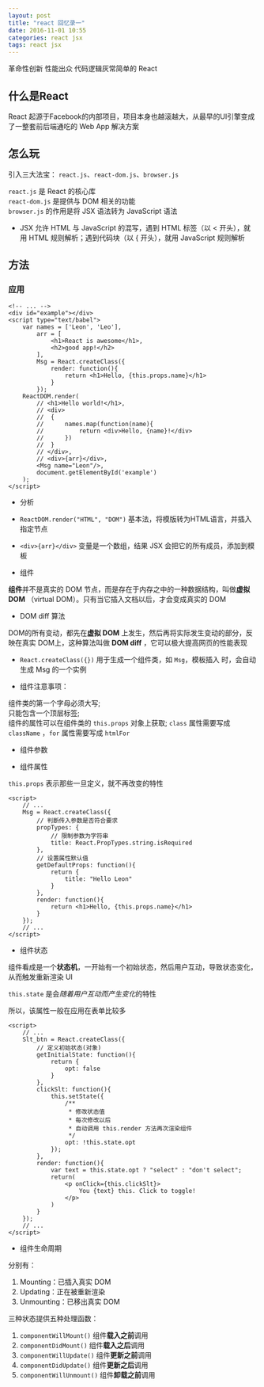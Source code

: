 ```yaml
---
layout: post
title: "react 回忆录一"
date: 2016-11-01 10:55
categories: react jsx
tags: react jsx 
---
```




革命性创新 性能出众 代码逻辑灰常简单的 React




## 什么是React
React 起源于Facebook的内部项目，项目本身也越滚越大，从最早的UI引擎变成了一整套前后端通吃的 Web App 解决方案

## 怎么玩
引入三大法宝： `react.js`、`react-dom.js`、`browser.js`  

`react.js` 是 React 的核心库  
`react-dom.js` 是提供与 DOM 相关的功能  
`browser.js` 的作用是将 JSX 语法转为 JavaScript 语法  

- JSX
允许 HTML 与 JavaScript 的混写，遇到 HTML 标签（以 < 开头），就用 HTML 规则解析；遇到代码块（以 { 开头），就用 JavaScript 规则解析

## 方法

### 应用

```
<!-- ... -->
<div id="example"></div>
<script type="text/babel">
    var names = ['Leon', 'Leo'],
        arr = [
            <h1>React is awesome</h1>,
            <h2>good app!</h2>
        ],
        Msg = React.createClass({
            render: function(){
                return <h1>Hello, {this.props.name}</h1>
            }
        });
    ReactDOM.render(
        // <h1>Hello world!</h1>,
        // <div>
        //  {
        //      names.map(function(name){
        //          return <div>Hello, {name}!</div>
        //      })
        //  }
        // </div>,
        // <div>{arr}</div>,
        <Msg name="Leon"/>,
        document.getElementById('example')
    );
</script>
```

- 分析

- `ReactDOM.render("HTML", "DOM")`  基本法，将模版转为HTML语言，并插入指定节点  
- `<div>{arr}</div>`  变量是一个数组，结果 JSX 会把它的所有成员，添加到模板

- 组件

**组件**并不是真实的 DOM 节点，而是存在于内存之中的一种数据结构，叫做**虚拟 DOM** （virtual DOM）。只有当它插入文档以后，才会变成真实的 DOM

- DOM diff 算法

DOM的所有变动，都先在**虚拟 DOM** 上发生，然后再将实际发生变动的部分，反映在真实 DOM上，这种算法叫做 **DOM diff** ，它可以极大提高网页的性能表现

- `React.createClass({})`  用于生成一个组件类，如 `Msg`，模板插入 <Msg /> 时，会自动生成 Msg 的一个实例  

- 组件注意事项： 

组件类的第一个字母必须大写;  
只能包含一个顶层标签;  
组件的属性可以在组件类的 `this.props` 对象上获取; 
`class` 属性需要写成 `className` ，`for` 属性需要写成 `htmlFor`  

- 组件参数

- 组件属性  

`this.props` 表示那些一旦定义，就不再改变的特性  

```
<script>
    // ...
    Msg = React.createClass({
        // 判断传入参数是否符合要求
        propTypes: {
            // 限制参数为字符串
            title: React.PropTypes.string.isRequired
        },
        // 设置属性默认值
        getDefaultProps: function(){
            return {
                title: "Hello Leon"
            }
        },
        render: function(){
            return <h1>Hello, {this.props.name}</h1>
        }
    });
    // ...
</script>
```

- 组件状态

组件看成是一个**状态机**，一开始有一个初始状态，然后用户互动，导致状态变化，从而触发重新渲染 UI  

`this.state` 是会*随着用户互动而产生变化*的特性  

所以，该属性一般在应用在表单比较多  

```
<script>
    // ...
    Slt_btn = React.createClass({
        // 定义初始状态(对象)
        getInitialState: function(){
            return {
                opt: false
            }
        },
        clickSlt: function(){
            this.setState({
                /**
                 * 修改状态值
                 * 每次修改以后
                 * 自动调用 this.render 方法再次渲染组件
                 */
                opt: !this.state.opt
            });
        },
        render: function(){
            var text = this.state.opt ? "select" : "don't select";
            return(
                <p onClick={this.clickSlt}>
                    You {text} this. Click to toggle!
                </p>
            )
        }
    });
    // ...
</script>
```

- 组件生命周期

分别有：  

1. Mounting：已插入真实 DOM
2. Updating：正在被重新渲染
3. Unmounting：已移出真实 DOM

三种状态提供五种处理函数：  

1. `componentWillMount()`  组件**载入之前**调用
2. `componentDidMount()`  组件**载入之后**调用
3. `componentWillUpdate()`  组件**更新之前**调用
4. `componentDidUpdate()`  组件**更新之后**调用
5. `componentWillUnmount()`  组件**卸载之前**调用



